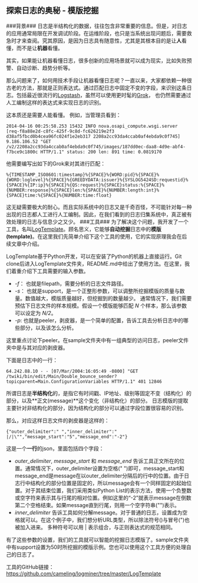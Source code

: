 ## 探索日志的奥秘 - 模版挖掘 ##
###背景###
日志是半结构化的数据，往往包含非常重要的信息。但是，对日志的应用通常局限在开发调试阶段。在运维阶段，也只是当系统出现问题后，需要救急时才来查阅。究其原因，是因为日志具有随意性，尤其是其根本目的是让**人**看懂，而不是让**机器**看懂。

其实，如果能让机器看懂日志，很多创新的应用场景就可以成为现实，比如失败预警、自动诊断、趋势分析等。

那么问题来了，如何用技术手段让机器看懂日志呢？一直以来，大家都依赖一种很古老的方法，那就是正则表达式。通过匹配日志中固定不变的字段，来识别这条日志。包括最近很流行的[Logstash](https://www.elastic.co/products/logstash)，虽然可以使用更时髦的[Grok](https://www.elastic.co/guide/en/logstash/current/plugins-filters-grok.html)， 也仍然需要通过人工编制这样的表达式来实现日志的识别。

这本质还是需要人能看懂。 例如，当管理员看到：

```
2014-04-16 00:25:58.253 15432 INFO nova.osapi_compute.wsgi.server [req-f8a88e2d-c8fc-425f-9c8d-fc626219e2f3 d38af5fbcd0b4cea96fc024f1e2eb317 2208a2cc93da4ccab0af4ebda9c0f745] 9.186.106.52 "GET /v2/2208a2cc93da4ccab0af4ebda9c0f745/images/187dd0ec-daa8-4d9e-abf4-f7bce9c1800c HTTP/1.1" status: 200 len: 891 time: 0.0819170 
```

他需要编写出如下的Grok来对其进行匹配：

```
%{TIMESTAMP_ISO8601:timestamp}%{SPACE}%{WORD:pid}%{SPACE}%{WORD:loglevel}%{SPACE}%{GREEDYDATA:issuer}%{SYSLOG5424SD:requestid}%{SPACE}%{IP:ip}%{SPACE}%{QS:request}%{SPACE}status:%{SPACE}%{NUMBER:response}%{SPACE}len:%{SPACE}%{NUMBER:length:int}%{SPACE}time:%{SPACE}%{NUMBER:time:float}
```

这无疑需要极大的耐心。而且实际系统中的日志又是千奇百怪，不可能针对每一种出现的日志都人工进行人工编制。因此，在我们看到的日志归集系统中，真正被有效处理的日志与信息少之又少。
###工具###
为了解决这个问题，我开发了一个工具，名叫[LogTemplate](https://github.com/cameling/logminer/tree/master/LogTemplate)。顾名思义，它能够**自动挖掘**日志中的**模版(template)**。在这里我们先简单介绍下这个工具的使用，它的实现原理我会在后续文章中介绍。

LogTemplate基于Python开发，可以在安装了Python的机器上直接运行。Git clone后进入LogTemplate文件夹，README.md中给出了使用方法。在这里，我们着重介绍下工具需要的输入参数。

* *-f*： 也就是filepath，需要分析的日志文件路径。
* *-s*： 也就是support，是一个正整形参数，可以调整所挖掘模版的质量与数量。数值越大，模版质量越好，但挖掘到的数量越少。 通常情况下，我们需要预估下日志文件的样本规模。假设一个模版能够匹配 *N* 个样本，那么该参数可以设定为 *N/2*。
* *-p*: 也就是peeler，剥皮器，是一个简单的配置，告诉工具去分析日志中的哪些部分，以及该怎么分析。

这里重点讨论下peeler。在sample文件夹中有一组典型的访问日志，peeler文件夹中是与其对应的剥皮器。

下面是日志中的一行：

```
64.242.88.10 - - [07/Mar/2004:16:05:49 -0800] "GET /twiki/bin/edit/Main/Double_bounce_sender?topicparent=Main.ConfigurationVariables HTTP/1.1" 401 12846
```

所谓日志是**半结构化**的，是指它有时间戳、IP地址、级别等固定不变（结构化）的部分，以及**正文(message)**这个变化（非结构化）的部分。 日志模版的提取主要针对非结构化的部分，因为结构化的部分可以通过字段位置很容易的识别。

那么，对应这样日志文件的剥皮器是这样的：

```
{"outer_delimiter":" ","inner_delimiter":" |/|\"","message_start":"5","message_end":"-2"}
```

这是一个**一行**的json，里面包括四个字段：

* *outer_delimiter*, *message_start* 和 *message_end* 告诉工具正文所在的位置。通常情况下，outer_delimiter设置为空格(" ")即可，message_start和message_end是message在以outer_delimiter分隔后的行中的位置。由于日志行中结构化的部分位置是固定的，所以message会有一个同样固定的起始位置。对于其结束位置，我们采用类似Python List的表示方法，使用一个负整数或空字符来表示其与行尾的相对位置。例如这里的“-2”就表示message在倒数第二个空格结束。如果message直到行尾，则用一个空字符串("")表示。
* *inner_delimiter* 告诉工具如何分解message。对于普通的日志，设置成为空格就可以。在这个例子中，我们想分析URL类型，所以除法符号(\)与冒号(")也被加入进来。 多种符号可以用 | 表示组合，与正则表达式的规范相同。

有了这些参数的设置，我们的工具就可以智能的挖掘日志模版了。sample文件夹中有support设置为50时所挖掘的模版示例。您也可以使用这个工具方便的处理自己的日志了。

工具的GitHub链接：https://github.com/cameling/logminer/tree/master/LogTemplate







